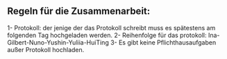 ## Regeln für die Zusammenarbeit:

1- Protokoll: der jenige der das Protokoll schreibt muss es spätestens am folgenden Tag hochgeladen werden. 
2- Reihenfolge für das protokoll: Ina-Gilbert-Nuno-Yushin-Yuliia-HuiTing
3- Es gibt keine Pflichthausaufgaben außer Protokoll hochladen.

